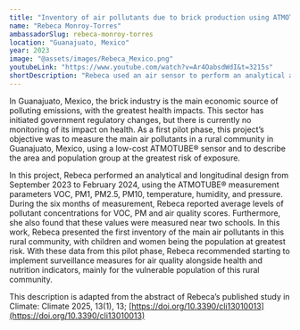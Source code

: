 ```yaml
---
title: "Inventory of air pollutants due to brick production using ATMOTUBE® monitor in a Rural Community from Guanajuato, Mexico"
name: "Rebeca Monroy-Torres"
ambassadorSlug: rebeca-monroy-torres
location: "Guanajuato, Mexico"
year: 2023
image: "@assets/images/Rebeca_Mexico.png"
youtubeLink: "https://www.youtube.com/watch?v=Ar4OabsdWdI&t=3215s"
shortDescription: "Rebeca used an air sensor to perform an analytical and longitudinal design in the rural brick industry community of Guanajuato, Mexico."
---
```


In Guanajuato, Mexico, the brick industry is the main economic source of polluting emissions, with the greatest health impacts. This sector has initiated government regulatory changes, but there is currently no monitoring of its impact on health. As a first pilot phase, this project’s objective was to measure the main air pollutants in a rural community in Guanajuato, Mexico, using a low-cost ATMOTUBE® sensor and to describe the area and population group at the greatest risk of exposure.

In this project, Rebeca performed an analytical and longitudinal design from September 2023 to February 2024, using the ATMOTUBE® measurement parameters VOC, PM1, PM2.5, PM10, temperature, humidity, and pressure. During the six months of measurement, Rebeca reported average levels of pollutant concentrations for VOC, PM and air quality scores. Furthermore, she also found that these values were measured near two schools. In this work, Rebeca presented the first inventory of the main air pollutants in this rural community, with children and women being the population at greatest risk. With these data from this pilot phase, Rebeca recommended starting to implement surveillance measures for air quality alongside health and nutrition indicators, mainly for the vulnerable population of this rural community.

This description is adapted from the abstract of Rebeca’s published study in Climate: Climate 2025, 13(1), 13;
[https://doi.org/10.3390/cli13010013](https://doi.org/10.3390/cli13010013)
